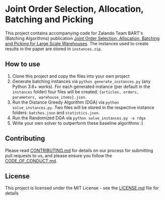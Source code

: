 # Joint Order Selection, Allocation, Batching and Picking 

This project contains accompanying code for Zalando Team BART's (Batching Algorithms) publication [Joint Order Selection, Allocation, Batching and Picking for Large Scale Warehouses](https://arxiv.org/abs/2401.04563).
The instances used to create results in the paper are stored in `instances.zip`.

## How to use

1. Clone this project and copy the files into your own project
2. Generate batching instances via `python generate_instances.py` (any Python 3.6+ works). For each generated instance (per default in the `instances` folder) four files will be created: `{articles, orders, parameters, warehouse_items}.json`. 
3. Run the Distance Greedy Algorithm (DGA) via `python solve_instances.py`. Two files will be stored in the respective instance folders: `batches.json` and `statistics.json`.
4. Run the Randomized DGA via `python solve_instances.py -a rdga`
5. Write your own solver to outperform these baseline algorithms :)


## Contributing

Please read [CONTRIBUTING.md](CONTRIBUTING.md) for details on our process for submitting pull requests to us, and please ensure
you follow the [CODE_OF_CONDUCT.md](CODE_OF_CONDUCT.md).


## License

This project is licensed under the MIT License - see the [LICENSE.md](LICENSE.md) file for details
